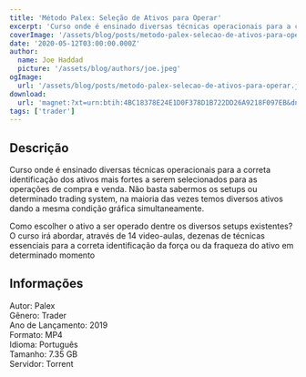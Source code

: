 ```yaml
---
title: 'Método Palex: Seleção de Ativos para Operar'
excerpt: 'Curso onde é ensinado diversas técnicas operacionais para a correta identificação dos ativos mais fortes a serem selecionados para as operações de compra e venda. Não basta sabermos os setups ou determinado trading system, na maioria das vezes temos diversos ativos dando a mesma condição g'
coverImage: '/assets/blog/posts/metodo-palex-selecao-de-ativos-para-operar.jpg'
date: '2020-05-12T03:00:00.000Z'
author:
  name: Joe Haddad
  picture: '/assets/blog/authors/joe.jpeg'
ogImage:
  url: '/assets/blog/posts/metodo-palex-selecao-de-ativos-para-operar.jpg'
download:
  url: 'magnet:?xt=urn:btih:4BC18378E24E1D0F378D1B722DD26A9218F097EB&dn=M%c3%a9todo%20Palex%20-%20Sele%c3%a7%c3%a3o%20de%20Ativos&tr=udp%3a%2f%2ftracker.openbittorrent.com%3a1337%2fannounce&tr=udp%3a%2f%2ftracker.opentrackr.org%3a1337%2fannounce'
tags: ['trader']
---
```

<h2>Descrição</h2>
<p></p><p>Curso onde é ensinado diversas técnicas operacionais para a correta identificação dos ativos mais fortes a serem selecionados para as operações de compra e venda. Não basta sabermos os setups ou determinado trading system, na maioria das vezes temos diversos ativos dando a mesma condição gráfica simultaneamente. </p><p>Como escolher o ativo a ser operado dentre os diversos setups existentes? O curso irá abordar, através de 14 video-aulas, dezenas de técnicas essenciais para a correta identificação da força ou da fraqueza do ativo em determinado momento</p><h2>Informações</h2><p>Autor: Palex<br/>Gênero: Trader<br/>Ano de Lançamento: 2019<br/>Formato: MP4<br/>Idioma: Português<br/>Tamanho: 7.35 GB<br/>Servidor: Torrent</p>